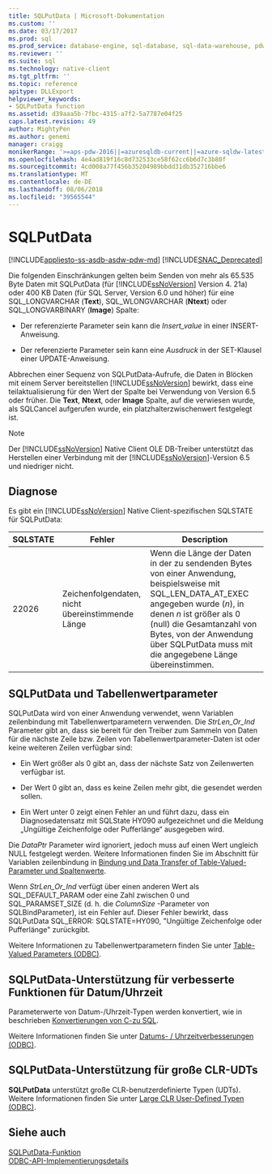 ```yaml
---
title: SQLPutData | Microsoft-Dokumentation
ms.custom: ''
ms.date: 03/17/2017
ms.prod: sql
ms.prod_service: database-engine, sql-database, sql-data-warehouse, pdw
ms.reviewer: ''
ms.suite: sql
ms.technology: native-client
ms.tgt_pltfrm: ''
ms.topic: reference
apitype: DLLExport
helpviewer_keywords:
- SQLPutData function
ms.assetid: d39aaa5b-7fbc-4315-a7f2-5a7787e04f25
caps.latest.revision: 49
author: MightyPen
ms.author: genemi
manager: craigg
monikerRange: '>=aps-pdw-2016||=azuresqldb-current||=azure-sqldw-latest||>=sql-server-2016||=sqlallproducts-allversions||>=sql-server-linux-2017'
ms.openlocfilehash: 4e4ad819f16c8d732533ce58f62cc6b6d7c3b80f
ms.sourcegitcommit: 4cd008a77f456b35204989bbdd31db352716bbe6
ms.translationtype: MT
ms.contentlocale: de-DE
ms.lasthandoff: 08/06/2018
ms.locfileid: "39565544"
---
```

# <a name="sqlputdata"></a>SQLPutData
[!INCLUDE[appliesto-ss-asdb-asdw-pdw-md](../../includes/appliesto-ss-asdb-asdw-pdw-md.md)]
[!INCLUDE[SNAC_Deprecated](../../includes/snac-deprecated.md)]

  Die folgenden Einschränkungen gelten beim Senden von mehr als 65.535 Byte Daten mit SQLPutData (für [!INCLUDE[ssNoVersion](../../includes/ssnoversion-md.md)] Version 4. 21a) oder 400 KB Daten (für SQL Server, Version 6.0 und höher) für eine SQL_LONGVARCHAR (**Text**), SQL_WLONGVARCHAR (**Ntext**) oder SQL_LONGVARBINARY (**Image**) Spalte:  
  
-   Der referenzierte Parameter sein kann die *Insert_value* in einer INSERT-Anweisung.  
  
-   Der referenzierte Parameter sein kann eine *Ausdruck* in der SET-Klausel einer UPDATE-Anweisung.  
  
 Abbrechen einer Sequenz von SQLPutData-Aufrufe, die Daten in Blöcken mit einem Server bereitstellen [!INCLUDE[ssNoVersion](../../includes/ssnoversion-md.md)] bewirkt, dass eine teilaktualisierung für den Wert der Spalte bei Verwendung von Version 6.5 oder früher. Die **Text**, **Ntext**, oder **Image** Spalte, auf die verwiesen wurde, als SQLCancel aufgerufen wurde, ein platzhalterzwischenwert festgelegt ist.  
  
> [!NOTE]  
>  Der [!INCLUDE[ssNoVersion](../../includes/ssnoversion-md.md)] Native Client OLE DB-Treiber unterstützt das Herstellen einer Verbindung mit der [!INCLUDE[ssNoVersion](../../includes/ssnoversion-md.md)]-Version 6.5 und niedriger nicht.  
  
## <a name="diagnostics"></a>Diagnose  
 Es gibt ein [!INCLUDE[ssNoVersion](../../includes/ssnoversion-md.md)] Native Client-spezifischen SQLSTATE für SQLPutData:  
  
|SQLSTATE|Fehler|Description|  
|--------------|-----------|-----------------|  
|22026|Zeichenfolgendaten, nicht übereinstimmende Länge|Wenn die Länge der Daten in der zu sendenden Bytes von einer Anwendung, beispielsweise mit SQL_LEN_DATA_AT_EXEC angegeben wurde (*n*), in denen *n* ist größer als 0 (null) die Gesamtanzahl von Bytes, von der Anwendung über SQLPutData muss mit die angegebene Länge übereinstimmen.|  
  
## <a name="sqlputdata-and-table-valued-parameters"></a>SQLPutData und Tabellenwertparameter  
 SQLPutData wird von einer Anwendung verwendet, wenn Variablen zeilenbindung mit Tabellenwertparametern verwenden. Die *StrLen_Or_Ind* Parameter gibt an, dass sie bereit für den Treiber zum Sammeln von Daten für die nächste Zeile bzw. Zeilen von Tabellenwertparameter-Daten ist oder keine weiteren Zeilen verfügbar sind:  
  
-   Ein Wert größer als 0 gibt an, dass der nächste Satz von Zeilenwerten verfügbar ist.  
  
-   Der Wert 0 gibt an, dass es keine Zeilen mehr gibt, die gesendet werden sollen.  
  
-   Ein Wert unter 0 zeigt einen Fehler an und führt dazu, dass ein Diagnosedatensatz mit SQLState HY090 aufgezeichnet und die Meldung „Ungültige Zeichenfolge oder Pufferlänge“ ausgegeben wird.  
  
 Die *DataPtr* Parameter wird ignoriert, jedoch muss auf einen Wert ungleich NULL festgelegt werden. Weitere Informationen finden Sie im Abschnitt für Variablen zeilenbindung in [Bindung und Data Transfer of Table-Valued-Parameter und Spaltenwerte](../../relational-databases/native-client-odbc-table-valued-parameters/binding-and-data-transfer-of-table-valued-parameters-and-column-values.md).  
  
 Wenn *StrLen_Or_Ind* verfügt über einen anderen Wert als SQL_DEFAULT_PARAM oder eine Zahl zwischen 0 und SQL_PARAMSET_SIZE (d. h. die *ColumnSize* -Parameter von SQLBindParameter), ist ein Fehler auf. Dieser Fehler bewirkt, dass SQLPutData SQL_ERROR: SQLSTATE=HY090, "Ungültige Zeichenfolge oder Pufferlänge" zurückgibt.  
  
 Weitere Informationen zu Tabellenwertparametern finden Sie unter [Table-Valued Parameters &#40;ODBC&#41;](../../relational-databases/native-client-odbc-table-valued-parameters/table-valued-parameters-odbc.md).  
  
## <a name="sqlputdata-support-for-enhanced-date-and-time-features"></a>SQLPutData-Unterstützung für verbesserte Funktionen für Datum/Uhrzeit  
 Parameterwerte von Datum-/Uhrzeit-Typen werden konvertiert, wie in beschrieben [Konvertierungen von C-zu SQL](../../relational-databases/native-client-odbc-date-time/datetime-data-type-conversions-from-c-to-sql.md).  
  
 Weitere Informationen finden Sie unter [Datums- / Uhrzeitverbesserungen &#40;ODBC&#41;](../../relational-databases/native-client-odbc-date-time/date-and-time-improvements-odbc.md).  
  
## <a name="sqlputdata-support-for-large-clr-udts"></a>SQLPutData-Unterstützung für große CLR-UDTs  
 **SQLPutData** unterstützt große CLR-benutzerdefinierte Typen (UDTs). Weitere Informationen finden Sie unter [Large CLR User-Defined Typen &#40;ODBC&#41;](../../relational-databases/native-client/odbc/large-clr-user-defined-types-odbc.md).  
  
## <a name="see-also"></a>Siehe auch  
 [SQLPutData-Funktion](http://go.microsoft.com/fwlink/?LinkId=59365)   
 [ODBC-API-Implementierungsdetails](../../relational-databases/native-client-odbc-api/odbc-api-implementation-details.md)  
  
  
